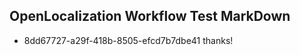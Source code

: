 ## OpenLocalization Workflow Test MarkDown
* 8dd67727-a29f-418b-8505-efcd7b7dbe41 thanks!

<!--HONumber=Jan17_HO1-->


